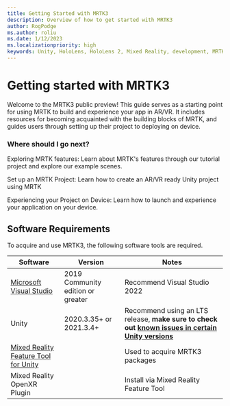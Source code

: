 ```yaml
---
title: Getting Started with MRTK3
description: Overview of how to get started with MRTK3
author: RogPodge
ms.author: roliu
ms.date: 1/12/2023
ms.localizationpriority: high
keywords: Unity, HoloLens, HoloLens 2, Mixed Reality, development, MRTK3, overview, setup, deployment, remoting, new project, getting started, tutorial, introduction, intro
---
```


# Getting started with MRTK3

Welcome to the MRTK3 public preview! This guide serves as a starting point for using MRTK to build and experience your app in AR/VR. It includes resources for becoming acquainted with the building blocks of MRTK, and guides users through setting up their project to deploying on device.

### Where should I go next?

Exploring MRTK features: Learn about MRTK's features through our tutorial project and explore our example scenes.

Set up an MRTK Project: Learn how to create an AR/VR ready Unity project using MRTK

Experiencing your Project on Device: Learn how to launch and experience your application on your device.

## Software Requirements

To acquire and use MRTK3, the following software tools are required.

| Software | Version | Notes
| --- | --- | --- |
| [Microsoft Visual Studio](https://visualstudio.microsoft.com/) | 2019 Community edition or greater | Recommend Visual Studio 2022 |
| Unity | 2020.3.35+ or 2021.3.4+ | Recommend using an LTS release, **make sure to check out [known issues in certain Unity versions](/windows/mixed-reality/develop/unity/known-issues)** |
| [Mixed Reality Feature Tool for Unity](https://aka.ms/mrfeaturetool) | | Used to acquire MRTK3 packages |
| Mixed Reality OpenXR Plugin | | Install via Mixed Reality Feature Tool |
